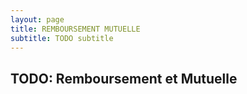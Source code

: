 ```yaml
---
layout: page
title: REMBOURSEMENT MUTUELLE
subtitle: TODO subtitle
---
```


## TODO: Remboursement et Mutuelle
